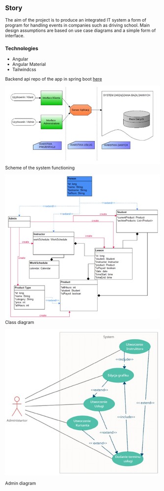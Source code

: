 ## Story

The aim of the project is to produce an integrated IT system a form of program for handling events in companies such as
driving school. Main design assumptions are based on use case diagrams and a simple form of interface.

### Technologies

* Angular
* Angular Material
* Tailwindcss

Backend api repo of the app in spring boot [here](https://github.com/luqkrzy/driva-api)

![](pic/system.jpg)
Scheme of the system functioning

![](pic/class-diagram.jpg)
Class diagram

![](pic/admin-diagram.jpg)

Admin diagram
